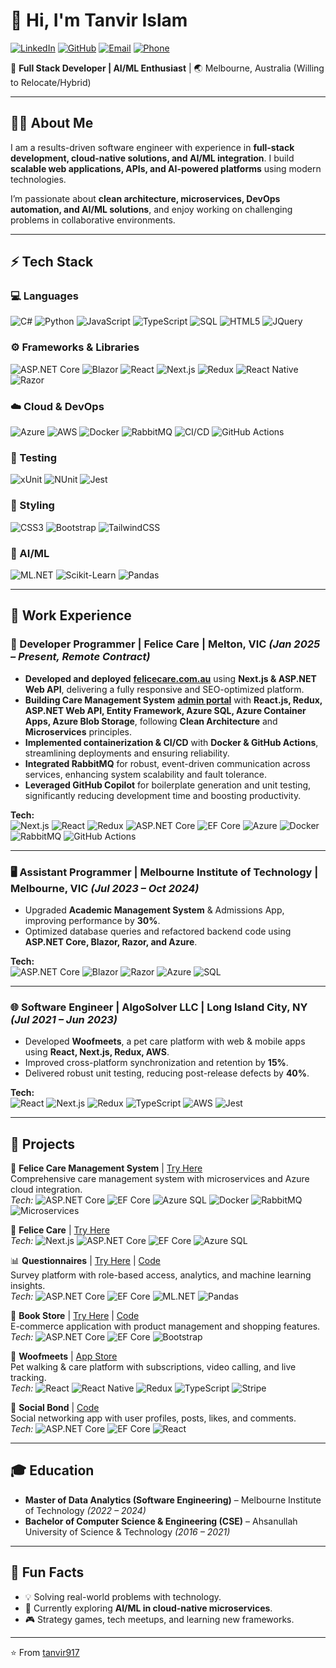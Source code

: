# 👋 Hi, I'm Tanvir Islam  

[![LinkedIn](https://img.shields.io/badge/LinkedIn-0A66C2?style=for-the-badge&logo=linkedin&logoColor=white)](https://www.linkedin.com/in/tanvir917) [![GitHub](https://img.shields.io/badge/GitHub-181717?style=for-the-badge&logo=github&logoColor=white)](https://github.com/tanvir917) [![Email](https://img.shields.io/badge/Email-D14836?style=for-the-badge&logo=gmail&logoColor=white)](mailto:mdtanvirislams@gmail.com) [![Phone](https://img.shields.io/badge/Phone-%2B61%20416%20615%20147-25D366?style=for-the-badge&logo=whatsapp&logoColor=white)](tel:+61416615147)  

🚀 **Full Stack Developer | AI/ML Enthusiast** | 🌏 Melbourne, Australia (Willing to Relocate/Hybrid)  

---

## 🧑‍💻 About Me  
I am a results-driven software engineer with experience in **full-stack development, cloud-native solutions, and AI/ML integration**. I build **scalable web applications, APIs, and AI-powered platforms** using modern technologies.  

I’m passionate about **clean architecture, microservices, DevOps automation, and AI/ML solutions**, and enjoy working on challenging problems in collaborative environments.  

---

## ⚡ Tech Stack  

### 💻 Languages
![C#](https://img.shields.io/badge/C%23-239120?style=flat&logo=c-sharp&logoColor=white) ![Python](https://img.shields.io/badge/Python-3776AB?style=flat&logo=python&logoColor=white) ![JavaScript](https://img.shields.io/badge/JavaScript-F7DF1E?style=flat&logo=javascript&logoColor=black) ![TypeScript](https://img.shields.io/badge/TypeScript-3178C6?style=flat&logo=typescript&logoColor=white) ![SQL](https://img.shields.io/badge/SQL-4479A1?style=flat&logo=Microsoft-SQL-Server&logoColor=white) ![HTML5](https://img.shields.io/badge/HTML5-E34F26?style=flat&logo=html5&logoColor=white) ![JQuery](https://img.shields.io/badge/jQuery-0769AD?style=flat&logo=jquery&logoColor=white)

### ⚙️ Frameworks & Libraries
![ASP.NET Core](https://img.shields.io/badge/ASP.NET_Core-512BD4?style=flat&logo=dotnet&logoColor=white) ![Blazor](https://img.shields.io/badge/Blazor-512BD4?style=flat&logo=dotnet&logoColor=white) ![React](https://img.shields.io/badge/React-61DAFB?style=flat&logo=react&logoColor=black) ![Next.js](https://img.shields.io/badge/Next.js-000000?style=flat&logo=next.js&logoColor=white) ![Redux](https://img.shields.io/badge/Redux-764ABC?style=flat&logo=redux&logoColor=white) ![React Native](https://img.shields.io/badge/React_Native-61DAFB?style=flat&logo=react&logoColor=black) ![Razor](https://img.shields.io/badge/Razor-512BD4?style=flat&logo=dotnet&logoColor=white)  

### ☁️ Cloud & DevOps
![Azure](https://img.shields.io/badge/Azure-0089D6?style=flat&logo=microsoft-azure&logoColor=white) ![AWS](https://img.shields.io/badge/AWS-232F3E?style=flat&logo=amazon-aws&logoColor=white) ![Docker](https://img.shields.io/badge/Docker-2496ED?style=flat&logo=docker&logoColor=white) ![RabbitMQ](https://img.shields.io/badge/RabbitMQ-FF6600?style=flat&logo=rabbitmq&logoColor=white) ![CI/CD](https://img.shields.io/badge/CI%2FCD-F05032?style=flat&logo=azure-devops&logoColor=white) ![GitHub Actions](https://img.shields.io/badge/GitHub_Actions-2088FF?style=flat&logo=github-actions&logoColor=white)  

### 🧪 Testing
![xUnit](https://img.shields.io/badge/xUnit-512BD4?style=flat&logo=xunit&logoColor=white) ![NUnit](https://img.shields.io/badge/NUnit-512BD4?style=flat&logo=nunit&logoColor=white) ![Jest](https://img.shields.io/badge/Jest-C21325?style=flat&logo=jest&logoColor=white)

### 🎨 Styling
![CSS3](https://img.shields.io/badge/CSS3-1572B6?style=flat&logo=css3&logoColor=white) ![Bootstrap](https://img.shields.io/badge/Bootstrap-7952B3?style=flat&logo=bootstrap&logoColor=white) ![TailwindCSS](https://img.shields.io/badge/TailwindCSS-06B6D4?style=flat&logo=tailwind-css&logoColor=white)

### 🤖 AI/ML
![ML.NET](https://img.shields.io/badge/ML.NET-512BD4?style=flat&logo=dotnet&logoColor=white) ![Scikit-Learn](https://img.shields.io/badge/Scikit--Learn-F7931E?style=flat&logo=scikitlearn&logoColor=white) ![Pandas](https://img.shields.io/badge/Pandas-150458?style=flat&logo=pandas&logoColor=white)  

---

## 💼 Work Experience  

### 🚀 Developer Programmer | **Felice Care** | Melton, VIC *(Jan 2025 – Present, Remote Contract)*  
- **Developed and deployed** [**felicecare.com.au**](https://felicecare.com.au) using **Next.js & ASP.NET Web API**, delivering a fully responsive and SEO-optimized platform.  
- **Building Care Management System** [**admin portal**](https://admin.felicecare.com.au) with **React.js, Redux, ASP.NET Web API, Entity Framework, Azure SQL, Azure Container Apps, Azure Blob Storage**, following **Clean Architecture** and **Microservices** principles.  
- **Implemented containerization & CI/CD** with **Docker & GitHub Actions**, streamlining deployments and ensuring reliability.  
- **Integrated RabbitMQ** for robust, event-driven communication across services, enhancing system scalability and fault tolerance.  
- **Leveraged GitHub Copilot** for boilerplate generation and unit testing, significantly reducing development time and boosting productivity.  

**Tech:**  
![Next.js](https://img.shields.io/badge/Next.js-000000?style=flat&logo=next.js&logoColor=white) ![React](https://img.shields.io/badge/React-61DAFB?style=flat&logo=react&logoColor=black) ![Redux](https://img.shields.io/badge/Redux-764ABC?style=flat&logo=redux&logoColor=white) ![ASP.NET Core](https://img.shields.io/badge/ASP.NET_Core-512BD4?style=flat&logo=dotnet&logoColor=white) ![EF Core](https://img.shields.io/badge/EF_Core-512BD4?style=flat&logo=dotnet&logoColor=white) ![Azure](https://img.shields.io/badge/Azure-0089D6?style=flat&logo=microsoft-azure&logoColor=white) ![Docker](https://img.shields.io/badge/Docker-2496ED?style=flat&logo=docker&logoColor=white) ![RabbitMQ](https://img.shields.io/badge/RabbitMQ-FF6600?style=flat&logo=rabbitmq&logoColor=white) ![GitHub Actions](https://img.shields.io/badge/GitHub_Actions-2088FF?style=flat&logo=github-actions&logoColor=white)  

---

### 🖥️ Assistant Programmer | **Melbourne Institute of Technology** | Melbourne, VIC *(Jul 2023 – Oct 2024)*  
- Upgraded **Academic Management System** & Admissions App, improving performance by **30%**.  
- Optimized database queries and refactored backend code using **ASP.NET Core, Blazor, Razor, and Azure**.  

**Tech:**  
![ASP.NET Core](https://img.shields.io/badge/ASP.NET_Core-512BD4?style=flat&logo=dotnet&logoColor=white) ![Blazor](https://img.shields.io/badge/Blazor-512BD4?style=flat&logo=dotnet&logoColor=white) ![Razor](https://img.shields.io/badge/Razor-512BD4?style=flat&logo=dotnet&logoColor=white) ![Azure](https://img.shields.io/badge/Azure-0089D6?style=flat&logo=microsoft-azure&logoColor=white) ![SQL](https://img.shields.io/badge/SQL-4479A1?style=flat&logo=Microsoft-SQL-Server&logoColor=white)  

---

### 🌐 Software Engineer | **AlgoSolver LLC** | Long Island City, NY *(Jul 2021 – Jun 2023)*  
- Developed **Woofmeets**, a pet care platform with web & mobile apps using **React, Next.js, Redux, AWS**.  
- Improved cross-platform synchronization and retention by **15%**.  
- Delivered robust unit testing, reducing post-release defects by **40%**.  

**Tech:**  
![React](https://img.shields.io/badge/React-61DAFB?style=flat&logo=react&logoColor=black) ![Next.js](https://img.shields.io/badge/Next.js-000000?style=flat&logo=next.js&logoColor=white) ![Redux](https://img.shields.io/badge/Redux-764ABC?style=flat&logo=redux&logoColor=white) ![TypeScript](https://img.shields.io/badge/TypeScript-3178C6?style=flat&logo=typescript&logoColor=white) ![AWS](https://img.shields.io/badge/AWS-232F3E?style=flat&logo=amazon-aws&logoColor=white) ![Jest](https://img.shields.io/badge/Jest-C21325?style=flat&logo=jest&logoColor=white)  

---

## 📂 Projects  

🏥 **Felice Care Management System** | [Try Here](https://admin.felicecare.com.au)  
Comprehensive care management system with microservices and Azure cloud integration.  
*Tech:* ![ASP.NET Core](https://img.shields.io/badge/ASP.NET_Core-512BD4?style=flat&logo=dotnet&logoColor=white) ![EF Core](https://img.shields.io/badge/EF_Core-512BD4?style=flat&logo=dotnet&logoColor=white) ![Azure SQL](https://img.shields.io/badge/Azure_SQL-0089D6?style=flat&logo=microsoft-azure&logoColor=white) ![Docker](https://img.shields.io/badge/Docker-2496ED?style=flat&logo=docker&logoColor=white) ![RabbitMQ](https://img.shields.io/badge/RabbitMQ-FF6600?style=flat&logo=rabbitmq&logoColor=white) ![Microservices](https://img.shields.io/badge/Microservices-6DB33F?style=flat)  

🏥 **Felice Care** | [Try Here](https://felicecare.com.au)  
*Tech:* ![Next.js](https://img.shields.io/badge/Next.js-000000?style=flat&logo=next.js&logoColor=white) ![ASP.NET Core](https://img.shields.io/badge/ASP.NET_Core-512BD4?style=flat&logo=dotnet&logoColor=white) ![EF Core](https://img.shields.io/badge/EF_Core-512BD4?style=flat&logo=dotnet&logoColor=white) ![Azure SQL](https://img.shields.io/badge/Azure_SQL-0089D6?style=flat&logo=microsoft-azure&logoColor=white)  

📊 **Questionnaires** | [Try Here](https://questionar.azurewebsites.net/) | [Code](https://github.com/tanvir917/capstone)  
Survey platform with role-based access, analytics, and machine learning insights.  
*Tech:* ![ASP.NET Core](https://img.shields.io/badge/ASP.NET_Core-512BD4?style=flat&logo=dotnet&logoColor=white) ![EF Core](https://img.shields.io/badge/EF_Core-512BD4?style=flat&logo=dotnet&logoColor=white) ![ML.NET](https://img.shields.io/badge/ML.NET-512BD4?style=flat&logo=dotnet&logoColor=white) ![Pandas](https://img.shields.io/badge/Pandas-150458?style=flat&logo=pandas&logoColor=white)  

🛒 **Book Store** | [Try Here](https://bookproduct.azurewebsites.net/) | [Code](https://github.com/tanvir917/BulkyWeb)  
E-commerce application with product management and shopping features.  
*Tech:* ![ASP.NET Core](https://img.shields.io/badge/ASP.NET_Core-512BD4?style=flat&logo=dotnet&logoColor=white) ![EF Core](https://img.shields.io/badge/EF_Core-512BD4?style=flat&logo=dotnet&logoColor=white) ![Bootstrap](https://img.shields.io/badge/Bootstrap-7952B3?style=flat&logo=bootstrap&logoColor=white)  

🐾 **Woofmeets** | [App Store](https://apps.apple.com/au/app/woofmeets/id6443478865)  
Pet walking & care platform with subscriptions, video calling, and live tracking.  
*Tech:* ![React](https://img.shields.io/badge/React-61DAFB?style=flat&logo=react&logoColor=black) ![React Native](https://img.shields.io/badge/React_Native-61DAFB?style=flat&logo=react&logoColor=black) ![Redux](https://img.shields.io/badge/Redux-764ABC?style=flat&logo=redux&logoColor=white) ![TypeScript](https://img.shields.io/badge/TypeScript-3178C6?style=flat&logo=typescript&logoColor=white) ![Stripe](https://img.shields.io/badge/Stripe-635BFF?style=flat&logo=stripe&logoColor=white)  

👥 **Social Bond** | [Code](https://github.com/tanvir917/reactivities)  
Social networking app with user profiles, posts, likes, and comments.  
*Tech:* ![ASP.NET Core](https://img.shields.io/badge/ASP.NET_Core-512BD4?style=flat&logo=dotnet&logoColor=white) ![EF Core](https://img.shields.io/badge/EF_Core-512BD4?style=flat&logo=dotnet&logoColor=white) ![React](https://img.shields.io/badge/React-61DAFB?style=flat&logo=react&logoColor=black)  

---

## 🎓 Education  

- **Master of Data Analytics (Software Engineering)** – Melbourne Institute of Technology *(2022 – 2024)*  
- **Bachelor of Computer Science & Engineering (CSE)** – Ahsanullah University of Science & Technology *(2016 – 2021)*  

---

## 📌 Fun Facts  
- 💡 Solving real-world problems with technology.  
- 🌱 Currently exploring **AI/ML in cloud-native microservices**.  
- 🎮 Strategy games, tech meetups, and learning new frameworks.  

---

⭐️ From [tanvir917](https://github.com/tanvir917)
